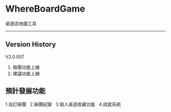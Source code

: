 # WhereBoardGame
桌遊店地圖工具

--------------

## Version History
V2.0.007 
1. 揪團功能上線
2. 建議功能上線

## 預計發展功能
1.自訂揪團  
2.揪團紀錄  
3.個人桌遊收藏功能  
4.成就系統
